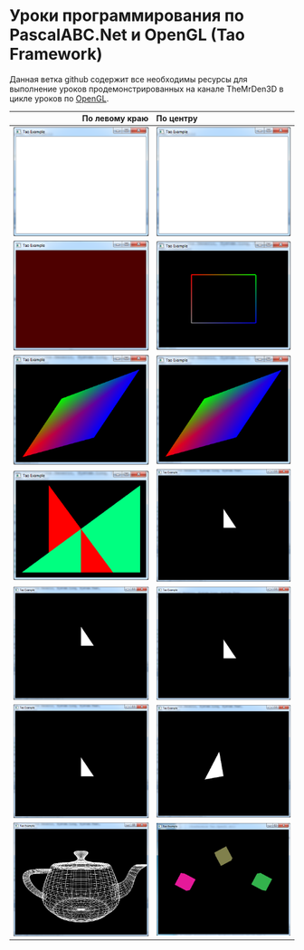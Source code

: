 
# Уроки программирования по PascalABC.Net и OpenGL (Tao Framework) 

Данная ветка github содержит все необходимы ресурсы для выполнение уроков продемонстрированных на канале TheMrDen3D в цикле уроков по [OpenGL](https://www.youtube.com/watch?v=8l9sJ2d9lJM&list=PLaHMNOpHDYwoEfnxIRn93AOMTKej-JJ53).

| По левому краю | По центру |
|----:|:----------|
|[![image](res/l1s.png "Урок №0. Что такое OpenGL")](res/l0.png)|[![image](res/l1s.png "Урок №1. Как узнать версию OpenGL")](res/l1.png)|
|[![image](res/l2s.png "Урок №2. Меняющийся цвет заднего фона")](res/l2.png) | [![image](res/l3s.png "Урок №3. Создание первого примитива")](res/l3.png)|
|[![image](res/l4s.png "Урок №4. Треугольники и квадраты")](res/l4.png)|[![image](res/l5s.png "Урок №5. Двойная буферизация")](res/l5.png) |
|[![image](res/l6s.png "Урок №6. Z-буфер или буфер глубины")](res/l6.png)|[![image](res/l7s.png "Урок №7. Матрицы. Настройка перспективы")](res/l7.png) |
|[![image](res/l8s.png "Урок №8. Дальность видимости")](res/l8.png)|[![image](res/l9s.png "Урок №9. Настройка камеры")](res/l9.png) |
|[![image](res/l10s.png "Урок №10. Перемещение, вращение и масштабирование объекта")](res/l10.png)|[![image](res/l11s.png "Урок №11. Анимация объекта")](res/l11.png) |
|[![image](res/l12s.png "Урок №12. Объемные модели")](res/l12.png)|[![image](res/l13s.png "Урок №13. Работа с несколькими объектами")](res/l13.png) |

